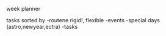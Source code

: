 week planner

tasks sorted by 
-routene rigid!, flexible
-events
-special days (astro,newyear,ectra)
-tasks
